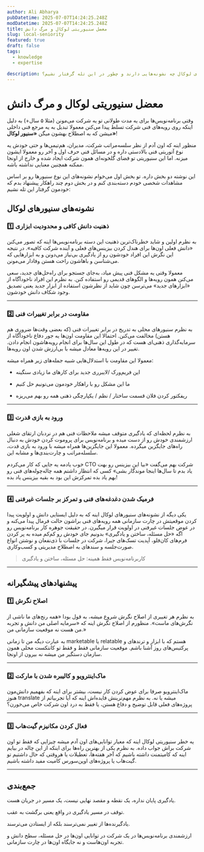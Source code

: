```yaml
---
author: Ali Abharya
pubDatetime: 2025-07-07T14:24:25.248Z
modDatetime: 2025-07-07T14:24:25.248Z
title: معضل سنیوریتی لوکال و مرگ دانش
slug: local-seniority
featured: true
draft: false
tags:
  - knowledge
  - expertise

description: سنیورهای لوکال چه نشونه‌هایی دارند و چطور در این تله گرفتار نشیم؟
---
```


# معضل سنیوریتی لوکال و مرگ دانش

وقتی برنامه‌نویس‌ها برای یه مدت طولانی تو یه شرکت می‌مونن (مثلا ۵ سال+) به دلیل اینکه روی رویه‌های فنی شرکت تسلط پیدا می‌کنن معمولا تبدیل به یه مرجع فنی داخلی میشن که به اصطلاح بهشون میگن **«**سنیور لوکال**»**!

منظور اینه که اون آدم از نظر سلسه‌مراتب شرکت، مدیران، هم‌تیمی‌ها و حتی خودش یه نوع آتوریتی فنی بالادستی داره و در مسائل فنی حرف اول و آخر رو معمولا ایشون میزنه. اما این سنیوریتی تو فضای گلخونه‌ای همون شرکت ایجاد شده و خارج از اونجا ممکنه همچنین معنایی نداشته باشه.

این نوشته دو بخش داره. تو بخش اول می‌خوام نشونه‌های این نوع سنیورها رو بر اساس مشاهدات شخصی خودم دسته‌بندی کنم و در بخش دوم چند راهکار پیشنهاد بدم که خودمون گرفتار این تله نشیم:

## نشونه‌های سنیورهای لوکال

### 1️⃣ ذهنیت دانش کافی و محدودیت ابزاری

به نظرم اولین و شاید خطرناک‌ترین ذهنیت این دسته برنامه‌نویس‌ها اینه که تصور می‌کنن «دانش فعلی اون‌ها برای هندل کردن بیزینس‌های فعلی و آینده شرکت کافیه». در نتیجه این نگرش این افراد خودشون رو از یادگیری بی‌نیاز می‌دونن و به ابزارهایی که می‌شناسن و باهاشون راحت هستن وفادار می‌مونن.

معمولا وقتی یه مشکل فنی پیش میاد، به‌جای جستجو برای راه‌حل‌های جدید، سعی می‌کنن همون رویه‌ها و الگوهای قدیمی رو استفاده کنن. به نظرم این افراد ناخودآگاه از «ابزارهای جدید» می‌ترسن چون شاید از نظرشون استفاده از ابزار جدید یعنی تصدیق وجود شکاف دانش خودشون.

---

### 2️⃣ مقاومت در برابر تغییرات فنی

به نظرم سنیورهای محلی به تدریج در برابر تغییرات فنی (که بعضی وقت‌ها ضروری هم هستن) مخالفت می‌کنن. احتمالا این مقاومت اون‌ها یه جور دفاع ناخودآگاه از سرمایه‌گذاری ذهنی‌ای هست که در طول این سال‌ها برای انجام رویه‌هاشون انجام دادن. تغییر در این رویه‌ها معادل میشه با بی‌ارزش شدن اون رویه‌ها.

معمولا این مقاومت با استدلال‌هایی شبیه جمله‌های زیر همراه میشه:

- این فریم‌ورک /لایبرری جدید برای کارهای ما زیادی سنگینه

- ما این مشکل رو با راهکار خودمون می‌تونیم حل کنیم

- ریفکتور کردن فلان قسمت ساختار / نظم / یکپارچگی ذهنی همه رو بهم می‌ریزه

---

### 3️⃣ ورود به بازی قدرت

به نظرم لحظه‌ای که یادگیری متوقف میشه ملاحظات فنی هم در نردبان ارتقای شغلی ارزشمندی خودش رو از دست میده و برنامه‌نویس برای پروموت کردن خودش به دنبال راه‌های جایگزین میگرده. معمولا این جایگزین‌ها همراه میشه با ورود به بازی قدت، سلسله‌مراتب و چارت‌بندی‌ها و مشابه این.

خوب یادمه یه جایی که کار می‌کردم CTO شرکت بهم می‌گفت «بیا این بیزینس رو بهت یاد بدم تا سال‌ها اینجا موندگار بشی» کسی که انتظار داشتم همه چاله‌چوله‌های فنی رو بهم یاد بده تمرکزش این بود به بقیه بیزینس یاد بده!

---

### 4️⃣ فرمیک شدن دغدغه‌های فنی و تمرکز بر جلسات غیرفنی

یکی دیگه از نشونه‌های سنیورهای لوکال اینه که به دلیل ایستایی دانش و اولویت پیدا کردن موقعیتش در چارت سازمانی همه رویه‌های فنی براشون حالت فرمال پیدا می‌کنه و در عوض جلسات غیرفنی در اولویت قرار میگیرن. در حقیقت جوهره‌ کار برنامه‌نویس رو اگه «حل مسئله، ساختن و یادگیری» بدونیم جای خودش رو کم‌کم میده به پر کردن فرم‌های کان‌فلو، آپدیت تسک‌های جیرا، شرکت در جلسات با ذی‌نفعان و نوشتن انواع صورت‌جلسه و سندهای به اصطلاح مدیریتی و کسب‌وکاری.

> کاربرنامه‌نویس فقط همینه: حل مسئله، ساختن و یادگیری

---

## پیشنهادهای پیشگیرانه

### 1️⃣ اصلاح نگرش

به نظرم هر تغییری از اصلاح نگرش شروع میشه، به قول بودا «همه رنج‌های ما ناشی از نگرش‌های ماست». منظورم از اصلاح نگرش اینه که «سرمایه اصلی من دانش و تجربه من هست نه موقعیت سازمانی من.»

به عبارت دیگه من تا زمانی marketable یا relatable هستم که با ابزار و ترندهای و پرکتیس‌های روز آشنا باشم. موقعیت سازمانی فقط و فقط تو کانتکست محلی همون سازمان دستگیر من میشه نه بیرون از اونجا.

---

### 2️⃣ ماک‌اینترویو و کالیبره شدن با مارکت

ماک‌اینترویو صرفا برای عوض کردن کار نیست، بیشتر برای اینه که بفهمیم دانش‌مون هنوز translate میشه یا نه. به نظرم مهم‌ترینش فایده‌اش اینه که آیا تجربیاتم از پروژه‌های فعلی قابل توضیح و دفاع هستن، یا فقط به درد اون شرکت خاص می‌خورن؟

---

### 3️⃣ فعال کردن مکانیزم گیت‌هاب

یه خطر سنیوریتی لوکال اینه که معیار توانایی‌های اون آدم میشه چیزایی که فقط تو اون شرکت براش جواب داده. به نظرم یکی از بهترین راه‌ها برای اینکه از این چاله در بیایم اینه که کامیتمنت داشته باشیم که آخر هفته‌ها، تعطیلات یا هروقتی که حال داشتیم تو گیت‌هاب یا پروژه‌های اوپن‌سورس کامیت مفید داشته باشیم.

---

## جمع‌بندی

یادگیری پایان نداره، یک نقطه و مقصد نهایی نیست، یک مسیر در جریان هست.

توقف در مسیر یادگیری در واقع یعنی برگشت به عقب.

یادگیرنده‌ها از تغییر نمی‌ترسند بلکه از ایستادن می‌ترسند.

ارزشمندی برنامه‌نویس‌ها در یک شرکت در توانایی اون‌ها در حل مسئله، سطح دانش و تجربه اون‌هاست و نه جایگاه اون‌ها در چارت سازمانی.
